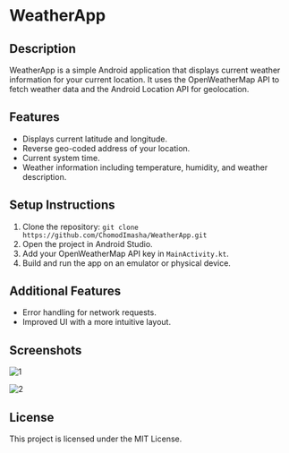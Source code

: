 # WeatherApp

## Description
WeatherApp is a simple Android application that displays current weather information for your current location. It uses the OpenWeatherMap API to fetch weather data and the Android Location API for geolocation.

## Features
- Displays current latitude and longitude.
- Reverse geo-coded address of your location.
- Current system time.
- Weather information including temperature, humidity, and weather description.

## Setup Instructions
1. Clone the repository: `git clone https://github.com/ChomodImasha/WeatherApp.git`
2. Open the project in Android Studio.
3. Add your OpenWeatherMap API key in `MainActivity.kt`.
4. Build and run the app on an emulator or physical device.

## Additional Features
- Error handling for network requests.
- Improved UI with a more intuitive layout.


## Screenshots
![1](https://github.com/ChomodImasha/weather-App/assets/144525062/e6698236-cf8d-4549-a540-070a35a7a77b)

![2](https://github.com/ChomodImasha/weather-App/assets/144525062/0ff0467e-6fe5-4b12-ac95-737d7a4eddad)



## License
This project is licensed under the MIT License.
